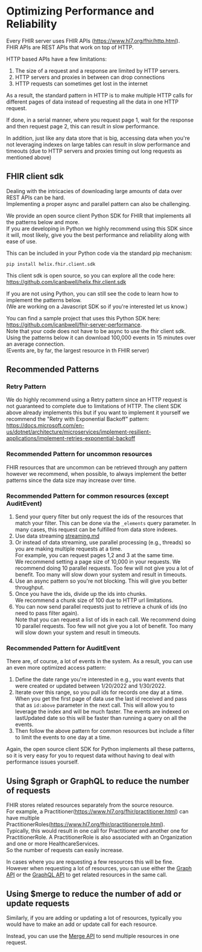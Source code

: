 # Optimizing Performance and Reliability

Every FHIR server uses FHIR APIs (https://www.hl7.org/fhir/http.html).  
FHIR APIs are REST APIs that work on top of HTTP.

HTTP based APIs have a few limitations:

1. The size of a request and a response are limited by HTTP servers.
2. HTTP servers and proxies in between can drop connections
3. HTTP requests can sometimes get lost in the internet

As a result, the standard pattern in HTTP is to make multiple HTTP calls for different pages of data
instead of requesting all the data in one HTTP request.

If done, in a serial manner, where you request page 1, wait for the response and
then request page 2, this can result in slow performance.

In addition, just like any data store that is big, accessing data when you're not leveraging
indexes on large tables can result in slow performance and timeouts
(due to HTTP servers and proxies timing out long requests as mentioned above)

## FHIR client sdk

Dealing with the intricacies of downloading large amounts of data over REST APIs can be hard.  
Implementing a proper async and parallel pattern can also be challenging.

We provide an open source client Python SDK for FHIR that implements all the patterns below and more.  
If you are developing in Python we highly recommend using this SDK since it will, most likely, give you the best
performance and reliability along with ease of use.

This can be included in your Python code via the standard pip mechanism:

`pip install helix.fhir.client.sdk`

This client sdk is open source, so you can explore all the code here: https://github.com/icanbwell/helix.fhir.client.sdk

If you are not using Python, you can still see the code to learn how to implement the patterns below.  
(We are working on a Javascript SDK so if you're interested let us know.)

You can find a sample project that uses this Python SDK here:
https://github.com/icanbwell/fhir-server-performance.  
Note that your code does not have to be async to use the fhir client sdk.
Using the patterns below it can download 100,000 events in 15 minutes over an average connection.  
(Events are, by far, the largest resource in th FHIR server)

## Recommended Patterns

### Retry Pattern

We do highly recommend using a Retry pattern since an HTTP request is not guaranteed to complete due to
limitations of HTTP.
The client SDK above already implements this but if you want to implement it yourself we recommend
the "Retry with Exponential Backoff" pattern:
https://docs.microsoft.com/en-us/dotnet/architecture/microservices/implement-resilient-applications/implement-retries-exponential-backoff

### Recommended Pattern for uncommon resources

FHIR resources that are uncommon can be retrieved through any pattern however we recommend,
when possible, to always implement the better patterns since the data size may increase over time.

### Recommended Pattern for common resources (except AuditEvent)

1. Send your query filter but only request the ids of the resources that match your filter.
   This can be done via the `_elements` query parameter.
   In many cases, this request can be fulfilled from data store indexes.
2. Use data streaming [streaming.md](streaming.md)
3. Or instead of data streaming, use parallel processing (e.g., threads) so you are making multiple requests at a time.  
   For example, you can request pages 1,2 and 3 at the same time.  
   We recommend setting a page size of 10,000 in your requests.
   We recommend doing 10 parallel requests. Too few will not give you a lot of benefit. Too many will slow down your system and result in timeouts.
4. Use an async pattern so you're not blocking. This will give you better throughput.
5. Once you have the ids, divide up the ids into chunks.  
   We recommend a chunk size of 100 due to HTTP url limitations.
6. You can now send parallel requests just to retrieve a chunk of ids (no need to pass filter again).  
   Note that you can request a list of ids in each call.
   We recommend doing 10 parallel requests. Too few will not give you a lot of benefit. Too many will slow down your system and result in timeouts.

### Recommended Pattern for AuditEvent

There are, of course, a lot of events in the system. As a result, you can use an even more optimized access pattern:

1. Define the date range you're interested in e.g., you want events that were created or updated between 1/20/2022 and 1/30/2022.
2. Iterate over this range, so you pull ids for records one day at a time. When you get the first page of data use the last id received and pass that as `id:above` parameter in the next call. This will allow you to leverage the index and will be much faster.
   The events are indexed on lastUpdated date so this will be faster than running a query on all the events.
3. Then follow the above pattern for common resources but include a filter to limit the events to one day at a time.

Again, the open source client SDK for Python implements all these patterns,
so it is very easy for you to request data without having to deal with performance issues yourself.

## Using $graph or GraphQL to reduce the number of requests

FHIR stores related resources separately from the source resource.  
For example, a Practitioner(https://www.hl7.org/fhir/practitioner.html) can have multiple
PractitionerRoles(https://www.hl7.org/fhir/practitionerrole.html).  
Typically, this would result in one call for Practitioner and another one for PractitionerRole.
A PractitionerRole is also associated with an Organization and one or more HealthcareServices.  
So the number of requests can easily increase.

In cases where you are requesting a few resources this will be fine.  
However when requesting a lot of resources, you can use either the [Graph API](graph.md)
or the [GraphQL API](graphql.md) to get related resources in the same call.

## Using $merge to reduce the number of add or update requests

Similarly, if you are adding or updating a lot of resources, typically you would have to make an add or update call for each resource.

Instead, you can use the [Merge API](merge.md) to send multiple resources in one request.
